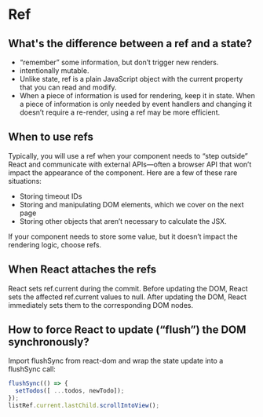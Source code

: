 # Ref

## What's the difference between a ref and a state?

- “remember” some information, but don’t trigger new renders.
- intentionally mutable.
- Unlike state, ref is a plain JavaScript object with the current property that you can read and modify.
- When a piece of information is used for rendering, keep it in state. When a piece of information is only needed by event handlers and changing it doesn’t require a re-render, using a ref may be more efficient.

## When to use refs 

Typically, you will use a ref when your component needs to “step outside” React and communicate with external APIs—often a browser API that won’t impact the appearance of the component. Here are a few of these rare situations:

- Storing timeout IDs
- Storing and manipulating DOM elements, which we cover on the next page
- Storing other objects that aren’t necessary to calculate the JSX.

If your component needs to store some value, but it doesn’t impact the rendering logic, choose refs.

## When React attaches the refs 

React sets ref.current during the commit. Before updating the DOM, React sets the affected ref.current values to null. After updating the DOM, React immediately sets them to the corresponding DOM nodes.

## How to force React to update (“flush”) the DOM synchronously?

Import flushSync from react-dom and wrap the state update into a flushSync call:

```js
flushSync(() => {
  setTodos([ ...todos, newTodo]);
});
listRef.current.lastChild.scrollIntoView();
```
